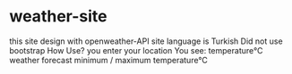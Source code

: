 # weather-site
this site design with openweather-API
site language is Turkish
Did not use bootstrap
How Use?
 you enter your location
 You see:
   temperature°C
   weather forecast
   minimum / maximum temperature°C
